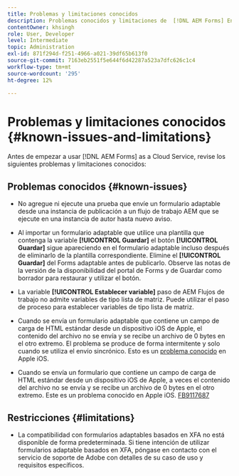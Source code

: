 ```yaml
---
title: Problemas y limitaciones conocidos
description: Problemas conocidos y limitaciones de  [!DNL AEM Forms] Entorno as a Cloud Service
contentOwner: khsingh
role: User, Developer
level: Intermediate
topic: Administration
exl-id: 871f294d-f251-4966-a021-39df65b613f0
source-git-commit: 7163eb2551f5e644f6d42287a523a7dfc626c1c4
workflow-type: tm+mt
source-wordcount: '295'
ht-degree: 12%

---
```


# Problemas y limitaciones conocidos {#known-issues-and-limitations}

Antes de empezar a usar [!DNL AEM Forms] as a Cloud Service, revise los siguientes problemas y limitaciones conocidos:

## Problemas conocidos {#known-issues}

* No agregue ni ejecute una prueba que envíe un formulario adaptable desde una instancia de publicación a un flujo de trabajo AEM que se ejecute en una instancia de autor hasta nuevo aviso.

* Al importar un formulario adaptable que utilice una plantilla que contenga la variable **[!UICONTROL Guardar]** el botón **[!UICONTROL Guardar]** sigue apareciendo en el formulario adaptable incluso después de eliminarlo de la plantilla correspondiente. Elimine el **[!UICONTROL Guardar]** del Forms adaptable antes de publicarlo. Observe las notas de la versión de la disponibilidad del portal de Forms y de Guardar como borrador para restaurar y utilizar el botón.

* La variable **[!UICONTROL Establecer variable]** paso de AEM Flujos de trabajo no admite variables de tipo lista de matriz. Puede utilizar el paso de proceso para establecer variables de tipo lista de matriz.

* Cuando se envía un formulario adaptable que contiene un campo de carga de HTML estándar desde un dispositivo iOS de Apple, el contenido del archivo no se envía y se recibe un archivo de 0 bytes en el otro extremo. El problema se produce de forma intermitente y solo cuando se utiliza el envío sincrónico. Esto es un [problema conocido](https://feedbackassistant.apple.com/feedback/9117687) en Apple iOS.

* Cuando se envía un formulario que contiene un campo de carga de HTML estándar desde un dispositivo iOS de Apple, a veces el contenido del archivo no se envía y se recibe un archivo de 0 bytes en el otro extremo. Este es un problema conocido en Apple iOS. [FB9117687](https://feedbackassistant.apple.com/feedback/9117687)


## Restricciones     {#limitations}

* La compatibilidad con formularios adaptables basados en XFA no está disponible de forma predeterminada. Si tiene intención de utilizar formularios adaptable basados en XFA, póngase en contacto con el servicio de soporte de Adobe con detalles de su caso de uso y requisitos específicos.

